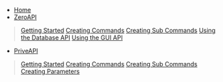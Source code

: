 <!-- docs/_sidebar.md -->

* [Home](/)
* [ZeroAPI](zeroapi.md)
> [Getting Started](zeroapi.md?id=getting-started)
> [Creating Commands](zeroapi.md?id=creating-commands)
> [Creating Sub Commands](zeroapi.md?id=creating-sub-commands)
> [Using the Database API](zeroapi.md?id=using-the-database-api)
> [Using the GUI API](zeroapi.md?id=using-the-gui-api)
* [PriveAPI](priveapi.md)
> [Getting Started](priveapi.md?id=getting-started)
> [Creating Commands](priveapi.md?id=creating-commands)
> [Creating Sub Commands](priveapi.md?id=creating-sub-commands)
> [Creating Parameters](priveapi.md?id=creating-parameters-for-commands)